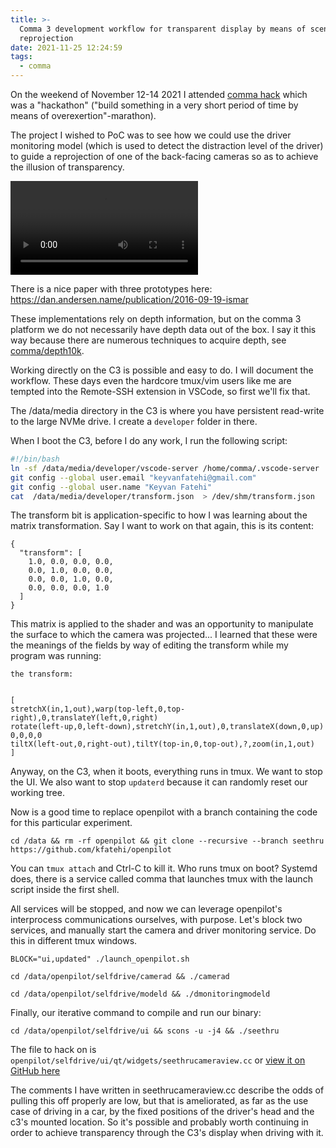 ```yaml
---
title: >-
  Comma 3 development workflow for transparent display by means of scene
  reprojection
date: 2021-11-25 12:24:59
tags:
  - comma
---
```


On the weekend of November 12-14 2021 I attended <a href="https://blog.comma.ai/comma_hack/">comma hack</a> which was a "hackathon" ("build something in a very short period of time by means of overexertion"-marathon).

The project I wished to PoC was to see how we could use the driver monitoring model (which is used to detect the distraction level of the driver) to guide a reprojection of one of the back-facing cameras so as to achieve the illusion of transparency.

<video controls>
  <source src="{% asset_path seethru-112521.mp4 %}" type="video/mp4">
  Sorry, your browser doesn't support embedded videos.
</video>

There is a nice paper with three prototypes here: https://dan.andersen.name/publication/2016-09-19-ismar

These implementations rely on depth information, but on the comma 3 platform we do not necessarily have depth data out of the box. I say it this way because there are numerous techniques to acquire depth, see <a href="https://github.com/commaai/depth10k">comma/depth10k</a>.

Working directly on the C3 is possible and easy to do. I will document the workflow. These days even the hardcore tmux/vim users like me are tempted into the Remote-SSH extension in VSCode, so first we'll fix that.

The /data/media directory in the C3 is where you have persistent read-write to the large NVMe drive. I create a `developer` folder in there.

When I boot the C3, before I do any work, I run the following script:

```bash
#!/bin/bash
ln -sf /data/media/developer/vscode-server /home/comma/.vscode-server
git config --global user.email "keyvanfatehi@gmail.com"
git config --global user.name "Keyvan Fatehi"
cat  /data/media/developer/transform.json  > /dev/shm/transform.json
```

The transform bit is application-specific to how I was learning about the matrix transformation. Say I want to work on that again, this is its content:

```
{
  "transform": [
    1.0, 0.0, 0.0, 0.0,
    0.0, 1.0, 0.0, 0.0,
    0.0, 0.0, 1.0, 0.0,
    0.0, 0.0, 0.0, 1.0
  ]
}
```

This matrix is applied to the shader and was an opportunity to manipulate the surface to which the camera was projected... I learned that these were the meanings of the fields by way of editing the transform while my program was running:

```
the transform:


[
stretchX(in,1,out),warp(top-left,0,top-right),0,translateY(left,0,right)
rotate(left-up,0,left-down),stretchY(in,1,out),0,translateX(down,0,up)
0,0,0,0
tiltX(left-out,0,right-out),tiltY(top-in,0,top-out),?,zoom(in,1,out)
]
```

Anyway, on the C3, when it boots, everything runs in tmux. We want to stop the UI. We also want to stop `updaterd` because it can randomly reset our working tree.

Now is a good time to replace openpilot with a branch containing the code for this particular experiment.

```
cd /data && rm -rf openpilot && git clone --recursive --branch seethru https://github.com/kfatehi/openpilot
```

You can `tmux attach` and Ctrl-C to kill it. Who runs tmux on boot? Systemd does, there is a service called comma that launches tmux with the launch script inside the first shell.

All services will be stopped, and now we can leverage openpilot's interprocess communications ourselves, with purpose. Let's block two services, and manually start the camera and driver monitoring service. Do this in different tmux windows.

`BLOCK="ui,updated" ./launch_openpilot.sh`

`cd /data/openpilot/selfdrive/camerad && ./camerad`

`cd /data/openpilot/selfdrive/modeld && ./dmonitoringmodeld`

Finally, our iterative command to compile and run our binary:

`cd /data/openpilot/selfdrive/ui && scons -u -j4 && ./seethru`

The file to hack on is `openpilot/selfdrive/ui/qt/widgets/seethrucameraview.cc` or <a href="https://github.com/kfatehi/openpilot/blob/seethru/selfdrive/ui/qt/widgets/seethrucameraview.cc">view it on GitHub here</a>

The comments I have written in seethrucameraview.cc describe the odds of pulling this off properly are low, but that is ameliorated, as far as the use case of driving in a car, by the fixed positions of the driver's head and the c3's mounted location. So it's possible and probably worth continuing in order to achieve transparency through the C3's display when driving with it.